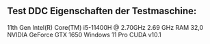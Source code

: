 Test DDC
Eigenschaften der Testmaschine:
---------------------------------------------------------
11th Gen Intel(R) Core(TM) i5-11400H @ 2.70GHz   2.69 GHz
RAM 32,0
NVIDIA GeForce GTX 1650
Windows 11 Pro
CUDA v10.1
